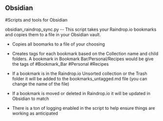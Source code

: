 ## Obsidian  
#Scripts and tools for Obsidian

obsidian_raindrop_sync.py -- This script takes your Raindrop.io bookmarks and copies them to a file in your Obsidian vault. 

* Copies all boomarks to a file of your choosing

* Creates tags for each bookmark based on the Collection name and child folders. A bookmark in Bookmark Bar/Personal/Recipes would be give the tags of #Bookmark_Bar #Personal #Recipes

* If a bookmark is in the Raindrop.io Unsorted collection or the Trash folder it will be added to the bookmarks_untagged.md file (you can change the name of the file)

* If a bookmark is moved or deleted in Raindrop.io it will be updated in Obsidian to match

* There is a ton of logging enabled in the script to help ensure things are working as anticipated 
